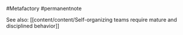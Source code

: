 #Metafactory 
#permanentnote 

See also: [[content/content/Self-organizing teams require mature and disciplined behavior]]